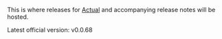 This is where releases for [Actual](https://actualbudget.com) and accompanying
release notes will be hosted.

Latest official version: v0.0.68
